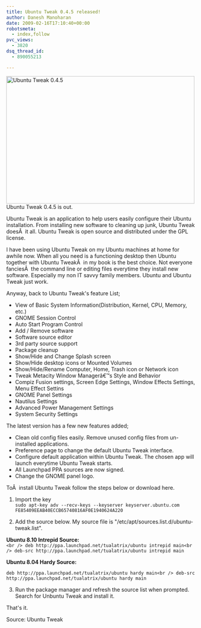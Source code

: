 ```yaml
---
title: Ubuntu Tweak 0.4.5 released!
author: Danesh Manoharan
date: 2009-02-16T17:10:40+00:00
robotsmeta:
  - index,follow
pvc_views:
  - 3820
dsq_thread_id:
  - 890055213

---
```

<img loading="lazy" class="alignnone size-medium wp-image-1279" title="Ubuntu Tweak 0.4.5" src="/wp-content/uploads/2009/02/ubuntu-tweak-045-500x338.png" alt="Ubuntu Tweak 0.4.5" width="500" height="338" srcset="/wp-content/uploads/2009/02/ubuntu-tweak-045-500x338.png 500w, /wp-content/uploads/2009/02/ubuntu-tweak-045.png 748w" sizes="(max-width: 500px) 100vw, 500px" />  
Ubuntu Tweak 0.4.5 is out.

Ubuntu Tweak is an application to help users easily configure their Ubuntu installation. From installing new software to cleaning up junk, Ubuntu Tweak doesÂ  it all. Ubuntu Tweak is open source and distributed under the GPL license.

I have been using Ubuntu Tweak on my Ubuntu machines at home for awhile now. When all you need is a functioning desktop then Ubuntu together with Ubuntu TweakÂ  in my book is the best choice. Not everyone fanciesÂ  the command line or editing files everytime they install new software. Especially my non IT savvy family members. Ubuntu and Ubuntu Tweak just work.

Anyway, back to Ubuntu Tweak's feature List;

* View of Basic System Information(Distribution, Kernel, CPU, Memory, etc.)  
* GNOME Session Control  
* Auto Start Program Control  
* Add / Remove software  
* Software source editor  
* 3rd party source support  
* Package cleanup  
* Show/Hide and Change Splash screen  
* Show/Hide desktop icons or Mounted Volumes  
* Show/Hide/Rename Computer, Home, Trash icon or Network icon  
* Tweak Metacity Window Managerâ€™s Style and Behavior  
* Compiz Fusion settings, Screen Edge Settings, Window Effects Settings, Menu Effect Settins  
* GNOME Panel Settings  
* Nautilus Settings  
* Advanced Power Management Settings  
* System Security Settings

The latest version has a few new features added;

* Clean old config files easily. Remove unused config files from un-installed applications.  
* Preference page to change the default Ubuntu Tweak interface.  
* Configure default application within Ubuntu Tweak. The chosen app will launch everytime Ubuntu Tweak starts.  
* All Launchpad PPA sources are now signed.  
* Change the GNOME panel logo.

ToÂ  install Ubuntu Tweak follow the steps below or download here.

1. Import the key  
`sudo apt-key adv --recv-keys --keyserver keyserver.ubuntu.com FE85409EEAB40ECCB65740816AF0E1940624A220`

2. Add the source below. My source file is "/etc/apt/sources.list.d/ubuntu-tweak.list".

**Ubuntu 8.10 Intrepid Source:**  
`<br />
deb http://ppa.launchpad.net/tualatrix/ubuntu intrepid main<br />
deb-src http://ppa.launchpad.net/tualatrix/ubuntu intrepid main`

**Ubuntu 8.04 Hardy Source:**

`deb http://ppa.launchpad.net/tualatrix/ubuntu hardy main<br />
deb-src http://ppa.launchpad.net/tualatrix/ubuntu hardy main`

3. Run the package manager and refresh the source list when prompted. Search for Unbuntu Tweak and install it.

That's it.

Source: Ubuntu Tweak